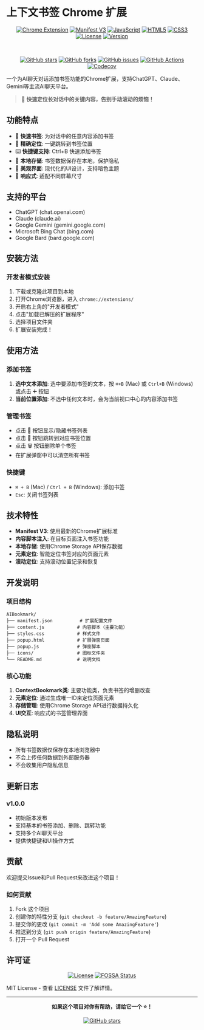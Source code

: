 # 上下文书签 Chrome 扩展

<div align="center">

[![Chrome Extension](https://img.shields.io/badge/Chrome-Extension-4285F4?style=for-the-badge&logo=google-chrome&logoColor=white)](https://chrome.google.com/webstore)
[![Manifest V3](https://img.shields.io/badge/Manifest-V3-4285F4?style=for-the-badge&logo=google-chrome&logoColor=white)](https://developer.chrome.com/docs/extensions/mv3/)
[![JavaScript](https://img.shields.io/badge/JavaScript-ES6+-F7DF1E?style=for-the-badge&logo=javascript&logoColor=black)](https://developer.mozilla.org/en-US/docs/Web/JavaScript)
[![HTML5](https://img.shields.io/badge/HTML5-E34F26?style=for-the-badge&logo=html5&logoColor=white)](https://developer.mozilla.org/en-US/docs/Web/HTML)
[![CSS3](https://img.shields.io/badge/CSS3-1572B6?style=for-the-badge&logo=css3&logoColor=white)](https://developer.mozilla.org/en-US/docs/Web/CSS)
[![License](https://img.shields.io/badge/License-MIT-green?style=for-the-badge)](LICENSE)
[![Version](https://img.shields.io/badge/Version-1.0.0-blue?style=for-the-badge)](https://github.com/yourusername/AIBookmark/releases)

<br>

[![GitHub stars](https://img.shields.io/github/stars/yourusername/AIBookmark?style=for-the-badge&logo=github)](https://github.com/yourusername/AIBookmark)
[![GitHub forks](https://img.shields.io/github/forks/yourusername/AIBookmark?style=for-the-badge&logo=github)](https://github.com/yourusername/AIBookmark)
[![GitHub issues](https://img.shields.io/github/issues/yourusername/AIBookmark?style=for-the-badge&logo=github)](https://github.com/yourusername/AIBookmark/issues)
[![GitHub Actions](https://github.com/yourusername/AIBookmark/actions/workflows/ci.yml/badge.svg)](https://github.com/yourusername/AIBookmark/actions)
[![Codecov](https://codecov.io/gh/yourusername/AIBookmark/graph/badge.svg?token=YOUR_TOKEN)](https://codecov.io/gh/yourusername/AIBookmark)

</div>

一个为AI聊天对话添加书签功能的Chrome扩展，支持ChatGPT、Claude、Gemini等主流AI聊天平台。

> 🚀 **快速定位长对话中的关键内容，告别手动滚动的烦恼！**

## 功能特点

- 📖 **快速书签**: 为对话中的任意内容添加书签
- 🎯 **精确定位**: 一键跳转到书签位置
- ⌨️ **快捷键支持**: Ctrl+B 快速添加书签
- 💾 **本地存储**: 书签数据保存在本地，保护隐私
- 🎨 **美观界面**: 现代化的UI设计，支持暗色主题
- 📱 **响应式**: 适配不同屏幕尺寸

## 支持的平台

- ChatGPT (chat.openai.com)
- Claude (claude.ai)
- Google Gemini (gemini.google.com)
- Microsoft Bing Chat (bing.com)
- Google Bard (bard.google.com)

## 安装方法

### 开发者模式安装

1. 下载或克隆此项目到本地
2. 打开Chrome浏览器，进入 `chrome://extensions/`
3. 开启右上角的"开发者模式"
4. 点击"加载已解压的扩展程序"
5. 选择项目文件夹
6. 扩展安装完成！

## 使用方法

### 添加书签

1. **选中文本添加**: 选中要添加书签的文本，按 `⌘+B` (Mac) 或 `Ctrl+B` (Windows) 或点击 ➕ 按钮
2. **当前位置添加**: 不选中任何文本时，会为当前视口中心的内容添加书签

### 管理书签

- 点击 📖 按钮显示/隐藏书签列表
- 点击 📍 按钮跳转到对应书签位置
- 点击 🗑️ 按钮删除单个书签
- 在扩展弹窗中可以清空所有书签

### 快捷键

- `⌘ + B` (Mac) / `Ctrl + B` (Windows): 添加书签
- `Esc`: 关闭书签列表

## 技术特性

- **Manifest V3**: 使用最新的Chrome扩展标准
- **内容脚本注入**: 在目标页面注入书签功能
- **本地存储**: 使用Chrome Storage API保存数据
- **元素定位**: 智能定位书签对应的页面元素
- **滚动定位**: 支持滚动位置记录和恢复

## 开发说明

### 项目结构

```
AIBookmark/
├── manifest.json          # 扩展配置文件
├── content.js            # 内容脚本（主要功能）
├── styles.css            # 样式文件
├── popup.html            # 扩展弹窗页面
├── popup.js              # 弹窗脚本
├── icons/                # 图标文件夹
└── README.md             # 说明文档
```

### 核心功能

1. **ContextBookmark类**: 主要功能类，负责书签的增删改查
2. **元素定位**: 通过生成唯一ID来定位页面元素
3. **存储管理**: 使用Chrome Storage API进行数据持久化
4. **UI交互**: 响应式的书签管理界面

## 隐私说明

- 所有书签数据仅保存在本地浏览器中
- 不会上传任何数据到外部服务器
- 不会收集用户隐私信息

## 更新日志

### v1.0.0
- 初始版本发布
- 支持基本的书签添加、删除、跳转功能
- 支持多个AI聊天平台
- 提供快捷键和UI操作方式

## 贡献

欢迎提交Issue和Pull Request来改进这个项目！

### 如何贡献

1. Fork 这个项目
2. 创建你的特性分支 (`git checkout -b feature/AmazingFeature`)
3. 提交你的更改 (`git commit -m 'Add some AmazingFeature'`)
4. 推送到分支 (`git push origin feature/AmazingFeature`)
5. 打开一个 Pull Request

## 许可证

<div align="center">

[![License](https://img.shields.io/badge/License-MIT-green.svg?style=for-the-badge)](LICENSE)
[![FOSSA Status](https://app.fossa.com/api/projects/git%2Bgithub.com%2Fyourusername%2FAIBookmark.svg?type=shield)](https://app.fossa.com/projects/git%2Bgithub.com%2Fyourusername%2FAIBookmark)

</div>

MIT License - 查看 [LICENSE](LICENSE) 文件了解详情。

---

<div align="center">

**如果这个项目对你有帮助，请给它一个 ⭐️！**

[![GitHub stars](https://img.shields.io/github/stars/yourusername/AIBookmark?style=social&logo=github)](https://github.com/yourusername/AIBookmark)

</div>
